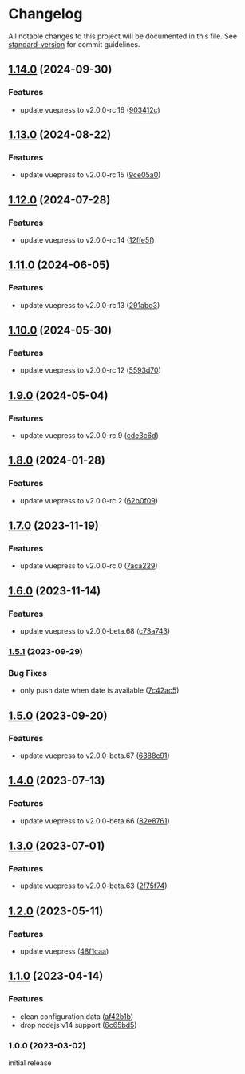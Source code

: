 # Changelog

All notable changes to this project will be documented in this file. See [standard-version](https://github.com/conventional-changelog/standard-version) for commit guidelines.

## [1.14.0](https://github.com/azat-io/vuepress-plugin-open-graph/compare/v1.13.0...v1.14.0) (2024-09-30)


### Features

* update vuepress to v2.0.0-rc.16 ([903412c](https://github.com/azat-io/vuepress-plugin-open-graph/commit/903412c1fd743771dbc33e34c15d4e16020a4e7f))

## [1.13.0](https://github.com/azat-io/vuepress-plugin-open-graph/compare/v1.12.0...v1.13.0) (2024-08-22)


### Features

* update vuepress to v2.0.0-rc.15 ([9ce05a0](https://github.com/azat-io/vuepress-plugin-open-graph/commit/9ce05a052c8c8442b39497cc0e94bade135894c1))

## [1.12.0](https://github.com/azat-io/vuepress-plugin-open-graph/compare/v1.11.0...v1.12.0) (2024-07-28)


### Features

* update vuepress to v2.0.0-rc.14 ([12ffe5f](https://github.com/azat-io/vuepress-plugin-open-graph/commit/12ffe5fea1ee2d9ab3821976ec0be08dbb5eea9b))

## [1.11.0](https://github.com/azat-io/vuepress-plugin-open-graph/compare/v1.10.0...v1.11.0) (2024-06-05)


### Features

* update vuepress to v2.0.0-rc.13 ([291abd3](https://github.com/azat-io/vuepress-plugin-open-graph/commit/291abd3cd26bad438706f20c1a6766eb6e4c0bab))

## [1.10.0](https://github.com/azat-io/vuepress-plugin-open-graph/compare/v1.9.0...v1.10.0) (2024-05-30)


### Features

* update vuepress to v2.0.0-rc.12 ([5593d70](https://github.com/azat-io/vuepress-plugin-open-graph/commit/5593d7035c926b69cb9476ecf6744241dc991249))

## [1.9.0](https://github.com/azat-io/vuepress-plugin-open-graph/compare/v1.8.0...v1.9.0) (2024-05-04)


### Features

* update vuepress to v2.0.0-rc.9 ([cde3c6d](https://github.com/azat-io/vuepress-plugin-open-graph/commit/cde3c6db35605d10f38e211ac1b72e5bb0b45bd6))

## [1.8.0](https://github.com/azat-io/vuepress-plugin-open-graph/compare/v1.7.0...v1.8.0) (2024-01-28)


### Features

* update vuepress to v2.0.0-rc.2 ([62b0f09](https://github.com/azat-io/vuepress-plugin-open-graph/commit/62b0f093e9549569b53038804dcfeb5c74f249c8))

## [1.7.0](https://github.com/azat-io/vuepress-plugin-open-graph/compare/v1.6.0...v1.7.0) (2023-11-19)


### Features

* update vuepress to v2.0.0-rc.0 ([7aca229](https://github.com/azat-io/vuepress-plugin-open-graph/commit/7aca229a4928e12d688c1566629d14cb71c1a84b))

## [1.6.0](https://github.com/azat-io/vuepress-plugin-open-graph/compare/v1.5.1...v1.6.0) (2023-11-14)


### Features

* update vuepress to v2.0.0-beta.68 ([c73a743](https://github.com/azat-io/vuepress-plugin-open-graph/commit/c73a743ffa8a7313639b9ca2359e81e6c85c64bb))

### [1.5.1](https://github.com/azat-io/vuepress-plugin-open-graph/compare/v1.5.0...v1.5.1) (2023-09-29)


### Bug Fixes

* only push date when date is available ([7c42ac5](https://github.com/azat-io/vuepress-plugin-open-graph/commit/7c42ac51b6ea6916399c597302d8e8cca57928ab))

## [1.5.0](https://github.com/azat-io/vuepress-plugin-open-graph/compare/v1.4.0...v1.5.0) (2023-09-20)


### Features

* update vuepress to v2.0.0-beta.67 ([6388c91](https://github.com/azat-io/vuepress-plugin-open-graph/commit/6388c9162b37722fdf4b1dffee87cbc5d4aa2fd0))

## [1.4.0](https://github.com/azat-io/vuepress-plugin-open-graph/compare/v1.3.0...v1.4.0) (2023-07-13)


### Features

* update vuepress to v2.0.0-beta.66 ([82e8761](https://github.com/azat-io/vuepress-plugin-open-graph/commit/82e8761b4305885a07e9f26443876e73ea9b29cb))

## [1.3.0](https://github.com/azat-io/vuepress-plugin-open-graph/compare/v1.2.0...v1.3.0) (2023-07-01)


### Features

* update vuepress to v2.0.0-beta.63 ([2f75f74](https://github.com/azat-io/vuepress-plugin-open-graph/commit/2f75f741055985eda21523d8bcccb14da79a2e8d))

## [1.2.0](https://github.com/azat-io/vuepress-plugin-open-graph/compare/v1.1.0...v1.2.0) (2023-05-11)


### Features

* update vuepress ([48f1caa](https://github.com/azat-io/vuepress-plugin-open-graph/commit/48f1caaaa4ecab8d78043d56b24e06a8486eb72a))

## [1.1.0](https://github.com/azat-io/vuepress-plugin-open-graph/compare/v1.0.0...v1.1.0) (2023-04-14)


### Features

* clean configuration data ([af42b1b](https://github.com/azat-io/vuepress-plugin-open-graph/commit/af42b1b9f337e21c4dc707e873ea5165e34b76e9))
* drop nodejs v14 support ([6c65bd5](https://github.com/azat-io/vuepress-plugin-open-graph/commit/6c65bd5600bef3bf35ee77da8580c9a23c24479a))

### 1.0.0 (2023-03-02)

initial release
